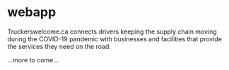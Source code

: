 # webapp
Truckerswelcome.ca connects drivers keeping the supply chain moving during the COVID-19 pandemic with businesses and facilities that provide the services they need on the road.

...more to come...
